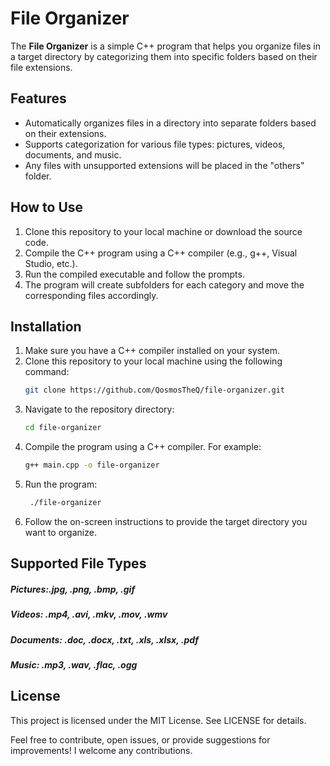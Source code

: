 # File Organizer

The **File Organizer** is a simple C++ program that helps you organize files in a target directory by categorizing them into specific folders based on their file extensions.

## Features

- Automatically organizes files in a directory into separate folders based on their extensions.
- Supports categorization for various file types: pictures, videos, documents, and music.
- Any files with unsupported extensions will be placed in the "others" folder.

## How to Use

1. Clone this repository to your local machine or download the source code.
2. Compile the C++ program using a C++ compiler (e.g., g++, Visual Studio, etc.).
3. Run the compiled executable and follow the prompts.
4. The program will create subfolders for each category and move the corresponding files accordingly.

## Installation

1. Make sure you have a C++ compiler installed on your system.
2. Clone this repository to your local machine using the following command:
   ```bash
   git clone https://github.com/QosmosTheQ/file-organizer.git

1. Navigate to the repository directory:
   ```bash
   cd file-organizer

2. Compile the program using a C++ compiler. For example:
   ```bash
   g++ main.cpp -o file-organizer

3. Run the program:
   ```bash
    ./file-organizer

4. Follow the on-screen instructions to provide the target directory you want to organize.

## Supported File Types
##### Pictures:.jpg, .png, .bmp, .gif
##### Videos: .mp4, .avi, .mkv, .mov, .wmv
##### Documents: .doc, .docx, .txt, .xls, .xlsx, .pdf
##### Music: .mp3, .wav, .flac, .ogg

## License
This project is licensed under the MIT License. See LICENSE for details.

Feel free to contribute, open issues, or provide suggestions for improvements! I welcome any contributions.



